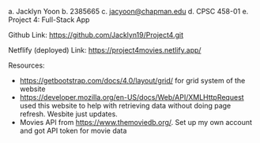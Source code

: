 a. Jacklyn Yoon
b. 2385665
c. jacyoon@chapman.edu
d. CPSC 458-01
e. Project 4: Full-Stack App

Github Link:
https://github.com/Jacklyn19/Project4.git

Netflify (deployed) Link:
https://project4movies.netlify.app/

Resources:
- https://getbootstrap.com/docs/4.0/layout/grid/ for grid system of the website
- https://developer.mozilla.org/en-US/docs/Web/API/XMLHttpRequest used this website to help with retrieving data without doing page refresh. Wesbite just updates.
- Movies API from https://www.themoviedb.org/. Set up my own account and got API token for movie data
